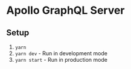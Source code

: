 # Apollo GraphQL Server

## Setup

1. `yarn`
2. `yarn dev` - Run in development mode
3. `yarn start` - Run in production mode
